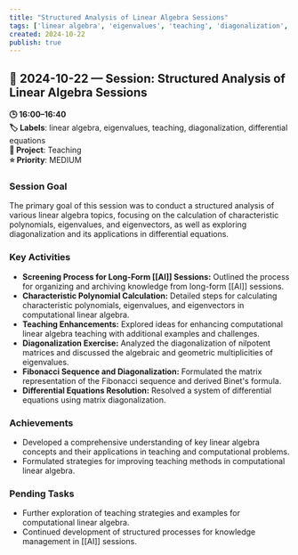 ```yaml
---
title: "Structured Analysis of Linear Algebra Sessions"
tags: ['linear algebra', 'eigenvalues', 'teaching', 'diagonalization', 'differential equations']
created: 2024-10-22
publish: true
---
```


## 📅 2024-10-22 — Session: Structured Analysis of Linear Algebra Sessions

**🕒 16:00–16:40**  
**🏷️ Labels**: linear algebra, eigenvalues, teaching, diagonalization, differential equations  
**📂 Project**: Teaching  
**⭐ Priority**: MEDIUM  


### Session Goal
The primary goal of this session was to conduct a structured analysis of various linear algebra topics, focusing on the calculation of characteristic polynomials, eigenvalues, and eigenvectors, as well as exploring diagonalization and its applications in differential equations.

### Key Activities
- **Screening Process for Long-Form [[AI]] Sessions:** Outlined the process for organizing and archiving knowledge from long-form [[AI]] sessions.
- **Characteristic Polynomial Calculation:** Detailed steps for calculating characteristic polynomials, eigenvalues, and eigenvectors in computational linear algebra.
- **Teaching Enhancements:** Explored ideas for enhancing computational linear algebra teaching with additional examples and challenges.
- **Diagonalization Exercise:** Analyzed the diagonalization of nilpotent matrices and discussed the algebraic and geometric multiplicities of eigenvalues.
- **Fibonacci Sequence and Diagonalization:** Formulated the matrix representation of the Fibonacci sequence and derived Binet's formula.
- **Differential Equations Resolution:** Resolved a system of differential equations using matrix diagonalization.

### Achievements
- Developed a comprehensive understanding of key linear algebra concepts and their applications in teaching and computational problems.
- Formulated strategies for improving teaching methods in computational linear algebra.

### Pending Tasks
- Further exploration of teaching strategies and examples for computational linear algebra.
- Continued development of structured processes for knowledge management in [[AI]] sessions.
